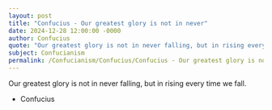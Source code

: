 ```yaml
---
layout: post
title: "Confucius - Our greatest glory is not in never"
date: 2024-12-28 12:00:00 -0000
author: Confucius
quote: "Our greatest glory is not in never falling, but in rising every time we fall."
subject: Confucianism
permalink: /Confucianism/Confucius/Confucius - Our greatest glory is not in never
---
```


Our greatest glory is not in never falling, but in rising every time we fall.

- Confucius
